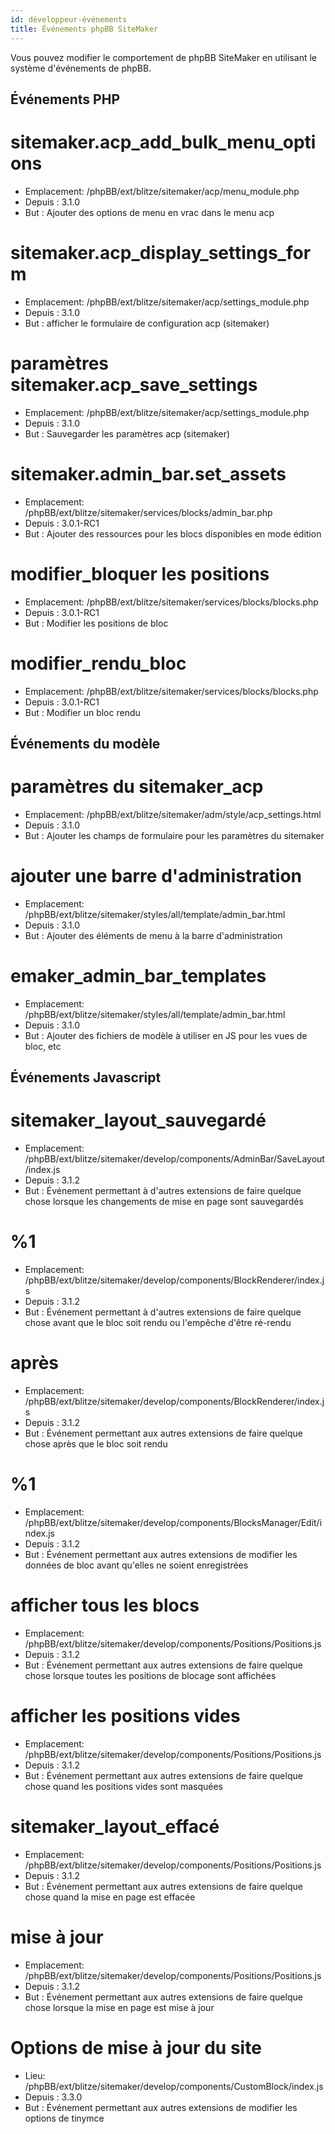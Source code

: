 ```yaml
---
id: développeur-événements
title: Événements phpBB SiteMaker
---
```


Vous pouvez modifier le comportement de phpBB SiteMaker en utilisant le système d'événements de phpBB.

## Événements PHP

# sitemaker.acp_add_bulk_menu_options

- Emplacement: /phpBB/ext/blitze/sitemaker/acp/menu_module.php
- Depuis : 3.1.0
- But : Ajouter des options de menu en vrac dans le menu acp

# sitemaker.acp_display_settings_form

- Emplacement: /phpBB/ext/blitze/sitemaker/acp/settings_module.php
- Depuis : 3.1.0
- But : afficher le formulaire de configuration acp (sitemaker)

# paramètres sitemaker.acp_save_settings

- Emplacement: /phpBB/ext/blitze/sitemaker/acp/settings_module.php
- Depuis : 3.1.0
- But : Sauvegarder les paramètres acp (sitemaker)

# sitemaker.admin_bar.set_assets

- Emplacement: /phpBB/ext/blitze/sitemaker/services/blocks/admin_bar.php
- Depuis : 3.0.1-RC1
- But : Ajouter des ressources pour les blocs disponibles en mode édition

# modifier_bloquer les positions

- Emplacement: /phpBB/ext/blitze/sitemaker/services/blocks/blocks.php
- Depuis : 3.0.1-RC1
- But : Modifier les positions de bloc

# modifier_rendu_bloc

- Emplacement: /phpBB/ext/blitze/sitemaker/services/blocks/blocks.php
- Depuis : 3.0.1-RC1
- But : Modifier un bloc rendu

## Événements du modèle

# paramètres du sitemaker_acp

- Emplacement: /phpBB/ext/blitze/sitemaker/adm/style/acp_settings.html
- Depuis : 3.1.0
- But : Ajouter les champs de formulaire pour les paramètres du sitemaker

# ajouter une barre d'administration

- Emplacement: /phpBB/ext/blitze/sitemaker/styles/all/template/admin_bar.html
- Depuis : 3.1.0
- But : Ajouter des éléments de menu à la barre d'administration

# emaker_admin_bar_templates

- Emplacement: /phpBB/ext/blitze/sitemaker/styles/all/template/admin_bar.html
- Depuis : 3.1.0
- But : Ajouter des fichiers de modèle à utiliser en JS pour les vues de bloc, etc

## Événements Javascript

# sitemaker_layout_sauvegardé

- Emplacement: /phpBB/ext/blitze/sitemaker/develop/components/AdminBar/SaveLayout/index.js
- Depuis : 3.1.2
- But : Événement permettant à d'autres extensions de faire quelque chose lorsque les changements de mise en page sont sauvegardés

# %1

- Emplacement: /phpBB/ext/blitze/sitemaker/develop/components/BlockRenderer/index.js
- Depuis : 3.1.2
- But : Événement permettant à d'autres extensions de faire quelque chose avant que le bloc soit rendu ou l'empêche d'être ré-rendu

# après

- Emplacement: /phpBB/ext/blitze/sitemaker/develop/components/BlockRenderer/index.js
- Depuis : 3.1.2
- But : Événement permettant aux autres extensions de faire quelque chose après que le bloc soit rendu

# %1

- Emplacement: /phpBB/ext/blitze/sitemaker/develop/components/BlocksManager/Edit/index.js
- Depuis : 3.1.2
- But : Événement permettant aux autres extensions de modifier les données de bloc avant qu'elles ne soient enregistrées

# afficher tous les blocs

- Emplacement: /phpBB/ext/blitze/sitemaker/develop/components/Positions/Positions.js
- Depuis : 3.1.2
- But : Événement permettant aux autres extensions de faire quelque chose lorsque toutes les positions de blocage sont affichées

# afficher les positions vides

- Emplacement: /phpBB/ext/blitze/sitemaker/develop/components/Positions/Positions.js
- Depuis : 3.1.2
- But : Événement permettant aux autres extensions de faire quelque chose quand les positions vides sont masquées

# sitemaker_layout_effacé

- Emplacement: /phpBB/ext/blitze/sitemaker/develop/components/Positions/Positions.js
- Depuis : 3.1.2
- But : Événement permettant aux autres extensions de faire quelque chose quand la mise en page est effacée

# mise à jour

- Emplacement: /phpBB/ext/blitze/sitemaker/develop/components/Positions/Positions.js
- Depuis : 3.1.2
- But : Événement permettant aux autres extensions de faire quelque chose lorsque la mise en page est mise à jour

# Options de mise à jour du site

- Lieu: /phpBB/ext/blitze/sitemaker/develop/components/CustomBlock/index.js
- Depuis : 3.3.0
- But : Événement permettant aux autres extensions de modifier les options de tinymce